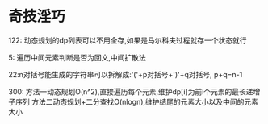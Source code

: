# 奇技淫巧
122: 动态规划的dp列表可以不用全存,如果是马尔科夫过程就存一个状态就行

5: 遍历中间元素判断是否为回文,中间扩散法

22:n对括号能生成的字符串可以拆解成:'('+p对括号+')'+q对括号, p+q=n-1

300: 方法一动态规划O(n^2),直接遍历每个元素,维护dp[i]为前i个元素的最长递增子序列
方法二动态规划+二分查找O(nlogn),维护结尾的元素大小以及中间的元素大小

